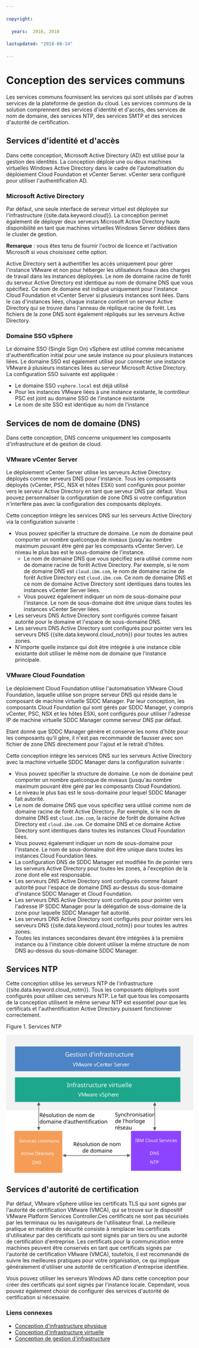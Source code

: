 ```yaml
---

copyright:

  years:  2016, 2018

lastupdated: "2018-08-14"

---
```


# Conception des services communs

Les services communs fournissent les services qui sont utilisés par d'autres services de la plateforme de gestion du cloud. Les services communs de la solution comprennent des services d'identité et d'accès, des services de nom de domaine, des services NTP, des services SMTP et des services d'autorité de certification.

## Services d'identité et d'accès

Dans cette conception, Microsoft Active Directory (AD) est utilisé pour la gestion des identités. La conception déploie une ou deux machines virtuelles Windows Active Directory dans le cadre de l'automatisation du déploiement Cloud Foundation et vCenter Server. vCenter sera configuré pour utiliser l'authentification AD.

### Microsoft Active Directory

Par défaut, une seule interface de serveur virtuel est déployée sur l'infrastructure {{site.data.keyword.cloud}}. La conception permet également de déployer deux serveurs Microsoft Active Directory haute disponibilité en tant que machines virtuelles Windows Server dédiées dans le cluster de gestion.

**Remarque** : vous êtes tenu de fournir l'octroi de licence et l'activation Microsoft si vous choisissez cette option.

Active Directory sert à authentifier les accès uniquement pour gérer l'instance VMware et non pour héberger les utilisateurs finaux des charges de travail dans les instances déployées. Le  nom de domaine racine de forêt du serveur Active Directory est identique au nom de domaine DNS que vous spécifiez. Ce nom de domaine est indiqué uniquement pour l'instance Cloud Foundation et vCenter Server si plusieurs instances sont liées. Dans le cas d'instances liées, chaque instance contient un serveur Active Directory qui se trouve dans l'anneau de réplique racine de forêt. Les fichiers de la zone DNS sont également répliqués sur les serveurs Active Directory.

### Domaine SSO vSphere

Le domaine SSO (Single Sign On) vSphere est utilisé comme mécanisme d'authentification initial pour une seule instance ou pour plusieurs instances liées. Le domaine SSO est également utilisé pour connecter une instance VMware à plusieurs instances liées au serveur Microsoft Active Directory. La configuration SSO suivante est appliquée :  
* Le domaine SSO `vsphere.local` est déjà utilisé
* Pour les instances VMware liées à une instance existante, le contrôleur PSC est joint au domaine SSO de l'instance existante
* Le nom de site SSO est identique au nom de l'instance

## Services de nom de domaine (DNS)

Dans cette conception, DNS concerne uniquement les composants d'infrastructure et de gestion de cloud.

### VMware vCenter Server

Le déploiement vCenter Server utilise les serveurs Active Directory déployés comme serveurs DNS pour l'instance. Tous les composants déployés (vCenter, PSC, NSX et hôtes ESXi) sont configurés pour pointer vers le serveur Active Directory en tant que serveur DNS par défaut. Vous pouvez personnaliser la configuration de zone DNS si votre configuration n'interfère pas avec la configuration des composants déployés.

Cette conception intègre les services DNS sur les serveurs Active Directory via la configuration suivante :
* Vous pouvez spécifier la structure de domaine. Le nom de domaine peut comporter un nombre quelconque de niveaux (jusqu'au nombre maximum pouvant être géré par les composants vCenter Server). Le niveau le plus bas est le sous-domaine de l'instance.
   * Le nom de domaine DNS que vous spécifiez sera utilisé comme nom de domaine racine de forêt Active Directory. Par exemple, si le nom de domaine DNS est `cloud.ibm.com`, le nom de domaine racine de forêt Active Directory est `cloud.ibm.com`. Ce nom de domaine DNS et ce nom de domaine Active Directory sont identiques dans toutes les instances vCenter Server liées.
   * Vous pouvez également indiquer un nom de sous-domaine pour l'instance. Le nom de sous-domaine doit être unique dans toutes les instances vCenter Server liées.
* Les serveurs DNS Active Directory sont configurés comme faisant autorité pour le domaine et l'espace de sous-domaine DNS.
* Les serveurs DNS Active Directory sont configurés pour pointer vers les serveurs DNS {{site.data.keyword.cloud_notm}} pour toutes les autres zones.
* N'importe quelle instance qui doit être intégrée à une instance cible existante doit utiliser le même nom de domaine que l'instance principale.

### VMware Cloud Foundation

Le déploiement Cloud Foundation utilise l'automatisation VMware Cloud Foundation, laquelle utilise son propre serveur DNS qui réside dans le composant de machine virtuelle SDDC Manager. Par leur conception, les composants Cloud Foundation qui sont gérés par SDDC Manager, y compris vCenter, PSC, NSX et les hôtes ESXi, sont configurés pour utiliser l'adresse IP de machine virtuelle  SDDC Manager comme serveur DNS par défaut.

Etant donné que SDDC Manager génère et conserve les noms d'hôte pour les composants qu'il gère, il n'est pas recommandé de fausser avec son fichier de zone DNS directement pour l'ajout et le retrait d'hôtes.

Cette conception intègre les services DNS sur les serveurs Active Directory avec la machine virtuelle SDDC Manager dans la configuration suivante :
* Vous pouvez spécifier la structure de domaine. Le nom de domaine peut comporter un nombre quelconque de niveaux (jusqu'au nombre maximum pouvant être géré par les composants Cloud Foundation).
* Le niveau le plus bas est le sous-domaine pour lequel SDDC Manager fait autorité.
* Le nom de domaine DNS que vous spécifiez sera utilisé comme nom de domaine racine de forêt Active Directory. Par exemple, si le nom de domaine DNS est `cloud.ibm.com`, la racine de forêt de domaine Active Directory est `cloud.ibm.com`. Ce domaine DNS et ce domaine Active Directory sont identiques dans toutes les instances Cloud Foundation liées.
* Vous pouvez également indiquer un nom de sous-domaine pour l'instance. Le nom de sous-domaine doit être unique dans toutes les instances Cloud Foundation liées.  
* La configuration DNS de SDDC Manager est modifiée fin de pointer vers les serveurs Active Directory pour toutes les zones, à l'exception de la zone dont elle est responsable.
* Les serveurs DNS Active Directory sont configurés comme faisant autorité pour l'espace de domaine DNS au-dessus du sous-domaine d'instance SDDC Manager et Cloud Foundation.
* Les serveurs DNS Active Directory sont configurés pour pointer vers l'adresse IP SDDC Manager pour la délégation de sous-domaine de la zone pour laquelle SDDC Manager fait autorité.
* Les serveurs DNS Active Directory sont configurés pour pointer vers les serveurs DNS {{site.data.keyword.cloud_notm}} pour toutes les autres zones.
* Toutes les instances secondaires devant être intégrées à la première instance ou à l'instance cible doivent utiliser la même structure de nom DNS au-dessus du sous-domaine SDDC Manager.

## Services NTP

Cette conception utilise les serveurs NTP de l'infrastructure {{site.data.keyword.cloud_notm}}. Tous les composants déployés sont configurés pour utiliser ces serveurs NTP. Le fait que tous les composants de la conception utilisent le même serveur NTP est essentiel pour que les certificats et l'authentification  Active Directory puissent fonctionner correctement.

Figure 1. Services NTP

![Services NTP](commonservice_ntp.svg "Dans cette conception, tous les composants d'une instance utilisent le même serveur NTP de l'infrastructure {{site.data.keyword.cloud_notm}} via le service NTP.")

## Services d'autorité de certification

Par défaut, VMware vSphere utilise les certificats TLS qui sont signés par l'autorité de certification VMware (VMCA), qui se trouve sur le dispositif VMware Platform Services Controller.Ces certificats ne sont pas sécurisés par les terminaux ou les navigateurs de l'utilisateur final. La meilleure pratique en matière de sécurité consiste à remplacer les certificats d'utilisateur par des certificats qui sont signés par un tiers ou une autorité de certification d'entreprise. Les certificats pour la communication entre machines peuvent être conservés en tant que certificats signés par l'autorité de certification VMware (VMCA), toutefois, il est recommandé de suivre les meilleures pratiques pour votre organisation, ce qui implique généralement d'utiliser une autorité de certification d'entreprise identifiée.

Vous pouvez utiliser les serveurs Windows AD dans cette conception pour créer des certificats qui sont signés par l'instance locale. Cependant, vous pouvez également choisir de configurer des services d'autorité de certification si nécessaire.

### Liens connexes

* [Conception d'infrastructure physique](design_physicalinfrastructure.html)
* [Conception d'infrastructure virtuelle](design_virtualinfrastructure.html)
* [Conception de gestion d'infrastructure](design_infrastructuremgmt.html)
